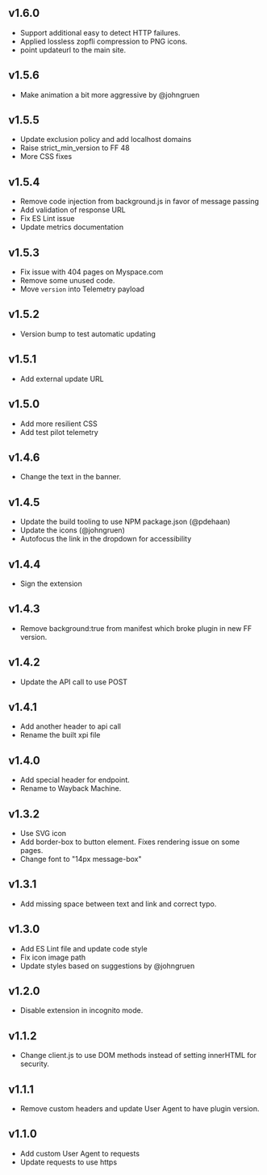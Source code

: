 ## v1.6.0
- Support additional easy to detect HTTP failures.
- Applied lossless zopfli compression to PNG icons.
- point updateurl to the main site.

## v1.5.6
- Make animation a bit more aggressive by @johngruen

## v1.5.5
- Update exclusion policy and add localhost domains
- Raise strict_min_version to FF 48
- More CSS fixes

## v1.5.4
- Remove code injection from background.js in favor of message passing
- Add validation of response URL
- Fix ES Lint issue
- Update metrics documentation

## v1.5.3
- Fix issue with 404 pages on Myspace.com
- Remove some unused code.
- Move `version` into Telemetry payload

## v1.5.2
- Version bump to test automatic updating

## v1.5.1
- Add external update URL

## v1.5.0
- Add more resilient CSS
- Add test pilot telemetry

## v1.4.6
- Change the text in the banner.

## v1.4.5
- Update the build tooling to use NPM package.json (@pdehaan)
- Update the icons (@johngruen)
- Autofocus the link in the dropdown for accessibility

## v1.4.4
- Sign the extension

## v1.4.3
- Remove background:true from manifest which broke plugin in new FF version.

## v1.4.2
- Update the API call to use POST

## v1.4.1
- Add another header to api call
- Rename the built xpi file

## v1.4.0
- Add special header for endpoint.
- Rename to Wayback Machine.

## v1.3.2
- Use SVG icon
- Add border-box to button element. Fixes rendering issue on some pages.
- Change font to "14px message-box"

## v1.3.1
- Add missing space between text and link and correct typo.

## v1.3.0
- Add ES Lint file and update code style
- Fix icon image path
- Update styles based on suggestions by @johngruen

## v1.2.0
- Disable extension in incognito mode.

## v1.1.2
- Change client.js to use DOM methods instead of setting innerHTML for security.

## v1.1.1
- Remove custom headers and update User Agent to have plugin version.

## v1.1.0
- Add custom User Agent to requests
- Update requests to use https
